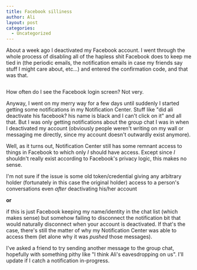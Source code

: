 ```yaml
---
title: Facebook silliness
author: Ali
layout: post
categories:
  - Uncategorized
---
```

About a week ago I deactivated my Facebook account. I went through the whole process of disabling all of the hapless shit Facebook does to keep me tied in (the periodic emails, the notification emails in case my friends say stuff I might care about, etc...) and entered the confirmation code, and that was that.

<a href="http://ali-alkhatib.com/content/Screen-Shot-2013-09-06-at-10.33.28-AM.png" rel="attachment wp-att-104"><img src="http://ali-alkhatib.com/content/Screen-Shot-2013-09-06-at-10.33.28-AM.png" alt="" title="screen-shot-2013-09-06-at-10-33-28-am-png" class="alignnone size-full wp-image-104" /></a>

How often do I see the Facebook login screen? Not very.

Anyway, I went on my merry way for a few days until suddenly I started getting some notifications in my Notification Center. Stuff like "did ali deactivate his facebook? his name is black and I can't click on it" and all that. But I was only getting notifications about the group chat I was in when I deactivated my account (obviously people weren't writing on my wall or messaging me directly, since my account doesn't outwardly exist anymore).

Well, as it turns out, Notification Center still has some remnant access to things in Facebook to which only *I* should have access. Except since *I* shouldn't really exist according to Facebook's privacy logic, this makes no sense.

I'm not sure if the issue is some old token/credential giving any arbitrary holder (fortunately in this case the original holder) access to a person's conversations even *after* deactivating his/her account

**or**

if this is just Facebook keeping my name/identity in the chat list (which makes sense) but somehow failing to disconnect the notification bit that would naturally disconnect when your account is deactivated. If that's the case, there's still the matter of why my Notification Center was able to access them (let alone why it was *pushed* those messages).

I've asked a friend to try sending another message to the group chat, hopefully with something pithy like "I think Ali's eavesdropping on us". I'll update if I catch a notification in-progress.
